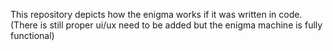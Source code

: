 This repository depicts how the enigma works if it was written in code. (There is still proper ui/ux need to be added but the enigma machine is fully functional)